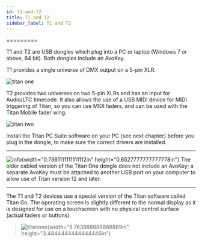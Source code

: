 ```yaml
---
id: t1-and-t2 
title: T1 and T2
sidebar_label: T1 and T2
---
```

=========

T1 and T2 are USB dongles which plug into a PC or laptop (Windows 7 or
above, 64 bit). Both dongles include an AvoKey.

T1 provides a single universe of DMX output on a 5-pin XLR.

![titan one](/docs/images/image44.png)

T2 provides two universes on two 5-pin XLRs and has an input for
Audio/LTC timecode. It also allows the use of a USB MIDI device for MIDI
triggering of Titan, so you can use MIDI faders, and can be used with
the Titan Mobile fader wing.

![titan two](/docs/images/image45.png)

Install the Titan PC Suite software on your PC (see next chapter) before
you plug in the dongle, to make sure the correct drivers are installed.

  --------------------------------------------------------------------------------------------- --------------------------------------------------------------------------------------------------------------------------------------------------------------------------------------------------
  ![info](/docs/images/image6.png){width="0.7361111111111112in" height="0.6527777777777778in"}   The older cabled version of the Titan One dongle does not include an AvoKey; a separate AvoKey must be attached to another USB port on your computer to allow use of Titan version 12 and later.
  --------------------------------------------------------------------------------------------- --------------------------------------------------------------------------------------------------------------------------------------------------------------------------------------------------

The T1 and T2 devices use a special version of the Titan software called
Titan Go. The operating screen is slightly different to the normal
display as it is designed for use on a touchscreen with no physical
control surface (actual faders or buttons).

> ![titanone](/docs/images/image46.png){width="5.763888888888889in"
> height="3.4444444444444446in"}


